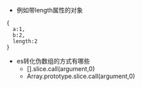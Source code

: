 - 例如带length属性的对象
```
{
  a:1,
  b:2,
  length:2
}
```
- es转化伪数组的方式有哪些
  - [].slice.call(argument,0)
  - Array.prototype.slice.call(argument,0)
